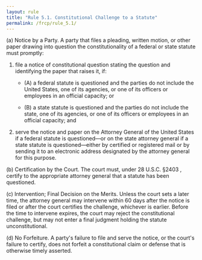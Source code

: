 ```yaml
---
layout: rule
title: "Rule 5.1. Constitutional Challenge to a Statute"
permalink: /frcp/rule_5.1/
---
```


(a) Notice by a Party. A party that files a pleading, written motion, or other paper drawing into question the constitutionality of a federal or state statute must promptly:


1. file a notice of constitutional question stating the question and identifying the paper that raises it, if:


    - (A) a federal statute is questioned and the parties do not include the United States, one of its agencies, or one of its officers or employees in an official capacity; or


    - (B) a state statute is questioned and the parties do not include the state, one of its agencies, or one of its officers or employees in an official capacity; and


2. serve the notice and paper on the Attorney General of the United States if a federal statute is questioned—or on the state attorney general if a state statute is questioned—either by certified or registered mail or by sending it to an electronic address designated by the attorney general for this purpose.


(b) Certification by the Court. The court must, under 28 U.S.C. §2403 , certify to the appropriate attorney general that a statute has been questioned.


(c) Intervention; Final Decision on the Merits. Unless the court sets a later time, the attorney general may intervene within 60 days after the notice is filed or after the court certifies the challenge, whichever is earlier. Before the time to intervene expires, the court may reject the constitutional challenge, but may not enter a final judgment holding the statute unconstitutional.


(d) No Forfeiture. A party's failure to file and serve the notice, or the court's failure to certify, does not forfeit a constitutional claim or defense that is otherwise timely asserted.
